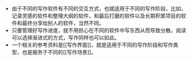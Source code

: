 - 由于不同的写作软件有不同的交互方式，也就适用于不同的写作阶段，比如，记录灵感的软件和整理大纲的软件，和最后打磨的软件以及长期积累项目的软件和最终分享给别人的软件，当然不同。
- 只要管理好写作进度，就不用担心在不同的软件中写东西从而导致分散。阅读可以选择渐进式的方式，写作同样也可以如此。
- 一个相关的参考资料是[[写作界面]]，就是适用于不同的写作阶段和写作类型，也是服务于不同的[[写作场景]]。
